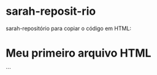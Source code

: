 # sarah-reposit-rio
sarah-repositório
para copiar o código em HTML:
<html>
  <h1>Meu primeiro arquivo HTML</h1>
</html>
```
